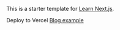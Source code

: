 This is a starter template for [Learn Next.js](https://nextjs.org/learn).

Deploy to Vercel
[Blog example](https://next-js-intro-red.vercel.app/)
